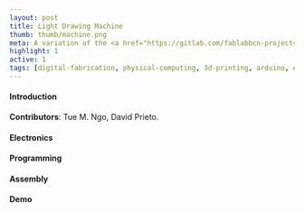 ```yaml
---
layout: post
title: Light Drawing Machine
thumb: thumb/machine.png
meta: A variation of the <a href="https://gitlab.com/fablabbcn-projects/cnc-machines/six-pack-cnc">multi-tool SPML</a>.   
highlight: 1
active: 1
tags: [digital-fabrication, physical-computing, 3d-printing, arduino, esp32, motor-driver, electroluminescence-actuator, electromagnetic-actuator]
---
```


<h4>Introduction</h4>
<strong>Contributors</strong>: Tue M. Ngo, David Prieto.
<p></p>

<h4>Electronics</h4>
<p></p>

<h4>Programming</h4>
<p></p>

<h4>Assembly</h4>
<p></p>

<h4>Demo</h4>
<p></p>
